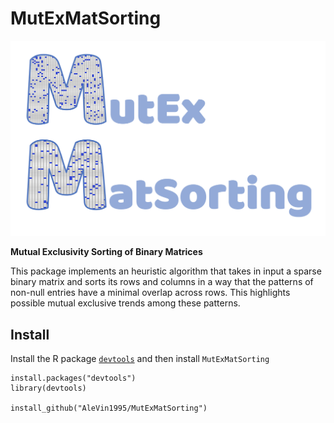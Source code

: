 # MutExMatSorting

![alt text](https://github.com/AleVin1995/MutExMatSorting/blob/master/web/MExMas_logo.jpg)

**Mutual Exclusivity Sorting of Binary Matrices**

This package implements an heuristic algorithm that takes in input a sparse binary matrix and sorts its rows and columns in a way that the patterns of non-null entries have a minimal overlap across rows. This highlights possible mutual exclusive trends among these patterns.

Install
--

Install the R package [`devtools`](https://cran.r-project.org/web/packages/devtools/readme/README.html) and then install `MutExMatSorting`

```
install.packages("devtools")
library(devtools)

install_github("AleVin1995/MutExMatSorting")
```
